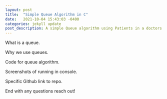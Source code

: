 ```yaml
---
layout: post
title:  "Simple Queue Algorithm in C"
date:   2021-10-04 15:43:03 -0400
categories: jekyll update
post_description: A simple Queue algorithm using Patients in a doctors office as an example. Includes queue creation, filling, and dequeuing. This application is written in C.
---
```

What is a queue.

Why we use queues.

Code for queue algorithm.

Screenshots of running in console.

Specific Github link to repo.

End with any questions reach out!